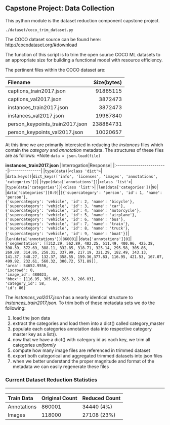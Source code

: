 ﻿## Capstone Project: Data Collection

This python module is the dataset reduction component capstone project.

`./dataset/coco_trim_dataset.py`

The COCO dataset source can be found here:
http://cocodataset.org/#download

The function of this script is to trim the open source COCO ML datasets to an appropriate size for building a functional model with resource efficiency.  

The pertinent files within the COCO dataset are:

|Filename|Size(bytes)|
|:-------------------------|---------------:|
|captions_train2017.json|91865115|
|captions_val2017.json|3872473|
|instances_train2017.json|3872473|
|instances_val2017.json|19987840|
|person_keypoints_train2017.json|238884731|
|person_keypoints_val2017.json|10020657|

At this time we are primarily interested in reducing the *instances* files which contain the *category* and *annotation* metadata.  The structures of these files are as follows:
*Note `data = json.load(file)`

**instances_train2017.json**
|Interrogation|Response|
|:-------------------------|:---------------|
|`type(data)`|`<class 'dict'>`|
|`data.keys()`|`dict_keys(['info', 'licenses', 'images', 'annotations', 'categories'])`|
|`type(data['annotations'])`|`<class 'list'>`|
|`type(data['categories'])`|`<class 'list'>`|
|`len(data['categories'])`|`90`|
|`data['categories'][0:9]`|`[{'supercategory': 'person', 'id': 1, 'name': 'person'},`<br>`{'supercategory': 'vehicle', 'id': 2, 'name': 'bicycle'},`<br>`{'supercategory': 'vehicle', 'id': 3, 'name': 'car'},`<br>`{'supercategory': 'vehicle', 'id': 4, 'name': 'motorcycle'},`<br>`{'supercategory': 'vehicle', 'id': 5, 'name': 'airplane'},`<br>`{'supercategory': 'vehicle', 'id': 6, 'name': 'bus'},`<br>`{'supercategory': 'vehicle', 'id': 7, 'name': 'train'},`<br>`{'supercategory': 'vehicle', 'id': 8, 'name': 'truck'},`<br>`{'supercategory': 'vehicle', 'id': 9, 'name': 'boat'}]`|
|`len(data['annotations'])`|`860001`|
|`data['annotations'][0]`|                                                                                                                                                      `{'segmentation': [[312.29, 562.89, 402.25, 511.49, 400.96, 425.38, 398.39, 372.69, 388.11, 332.85,	318.71, 325.14, 295.58, 305.86, 269.88, 314.86, 258.31, 337.99, 217.19, 321.29, 182.49,	343.13, 141.37, 348.27, 132.37, 358.55, 159.36,377.83, 116.95, 421.53, 167.07, 499.92, 232.61, 560.32, 300.72, 571.89]],`<br>`'area': 54652.9556,`<br>`'iscrowd': 0,`<br>`'image_id': 480023,`<br>`'bbox': [116.95, 305.86, 285.3, 266.03],`<br>`'category_id': 58,`<br>`'id': 86}`

The *instances_val2017.json* has a nearly identical structure to *instances_train2017.json*. 
To trim both of these metadata sets we do the following:
1. load the json data
2. extract the categories and load them into a dict() called category_master
3. populate each categories annotation data into respective category master key as a list().
4. now that we have a dict() with category id as each key, we trim all categories *uniformly*  
5. compute how many image files are referenced in trimmed dataset
6. export both categorical and aggregated trimmed datasets into json files
7. when we better understand the proper magnitude and format of the metadata we can easily regenerate these files

### Current Dataset Reduction Statistics
----------
|Train Data|Original Count|Reduced Count|
|:-------------------------|:---------------|:-----------------|
|Annotations| 860001|34440 (4%)|
|Images|118000|27108 (23%)|

